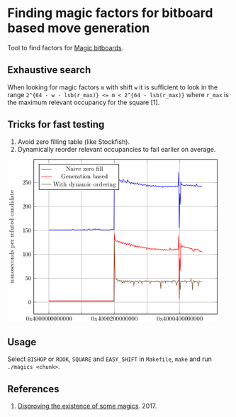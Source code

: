 Finding magic factors for bitboard based move generation
========================================================

Tool to find factors for [Magic bitboards](https://chessprogramming.wikispaces.com/Magic+Bitboards).

Exhaustive search
-----------------

When looking for magic factors `m` with shift `w` it is sufficient to look
in the range `2^{64 - w - lsb(r_max)} <= m < 2^{64 - lsb(r_max)}` where
`r_max` is the maximum relevant occupancy for the square [1].

Tricks for fast testing
-----------------------

1. Avoid zero filling table (like Stockfish).
2. Dynamically reorder relevant occupancies to fail earlier on average.

![Performance comparison](/fig-benchmark-rf8.png)

Usage
-----

Select `BISHOP` or `ROOK`, `SQUARE` and `EASY_SHIFT` in `Makefile`, `make` and run `./magics <chunk>`.

References
----------

1. [Disproving the existence of some magics](http://www.talkchess.com/forum/viewtopic.php?t=65187). 2017.
